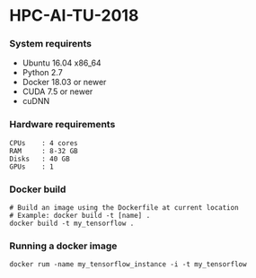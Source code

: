 # HPC-AI-TU-2018

### System requirents
- Ubuntu 16.04 x86_64
- Python 2.7
- Docker 18.03 or newer
- CUDA 7.5 or newer
- cuDNN

### Hardware requirements
```
CPUs    : 4 cores
RAM     : 8-32 GB
Disks   : 40 GB
GPUs    : 1
```


### Docker build
```
# Build an image using the Dockerfile at current location
# Example: docker build -t [name] .
docker build -t my_tensorflow .    
```

### Running a docker image
```
docker rum -name my_tensorflow_instance -i -t my_tensorflow
```